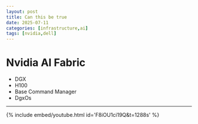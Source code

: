 ```yaml
---
layout: post
title: Can this be true
date: 2025-07-11
categories: [infrastructure,ai]
tags: [nvidia,dell]
---
```


# Nvidia AI Fabric

* DGX
* H100
* Base Command Manager
* DgxOs

---
{% include embed/youtube.html id='F8iOU1ci19Q&t=1288s' %}
